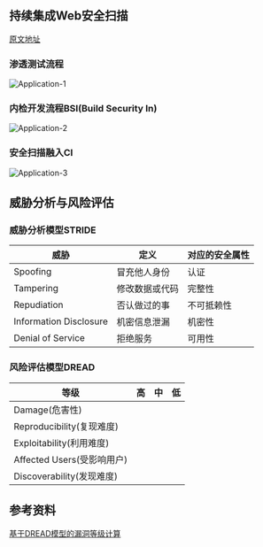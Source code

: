 ## 持续集成Web安全扫描
[原文地址](https://pan.baidu.com/s/1VRfQU4vCXSRbjnC99Fj7zQ)
### 渗透测试流程
![Application-1](https://github.com/bloodzer0/Enterprise_Security_Build--Open_Source/raw/master/Application%20Security/img/Application-1.png)

### 内检开发流程BSI(Build Security In)
![Application-2](https://github.com/bloodzer0/Enterprise_Security_Build--Open_Source/raw/master/Application%20Security/img/Application-2.png)

### 安全扫描融入CI
![Application-3](https://github.com/bloodzer0/Enterprise_Security_Build--Open_Source/raw/master/Application%20Security/img/Application-3.png)

## 威胁分析与风险评估
### 威胁分析模型STRIDE
威胁						| 定义				| 对应的安全属性
---							| ---				| ---
Spoofing					| 冒充他人身份		| 认证
Tampering					| 修改数据或代码	| 完整性
Repudiation				| 否认做过的事		| 不可抵赖性
Information Disclosure	| 机密信息泄漏		| 机密性
Denial of Service		| 拒绝服务			| 可用性


### 风险评估模型DREAD
等级							| 高	| 中	| 低
---								| ---	| ---	| ---
Damage(危害性)					| 
Reproducibility(复现难度)	|
Exploitability(利用难度)		|
Affected Users(受影响用户)	|
Discoverability(发现难度)	|

## 参考资料
[基于DREAD模型的漏洞等级计算](https://mp.weixin.qq.com/s/-gHMhj1Qdl1N5rCne61m4Q)
